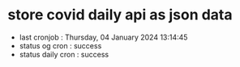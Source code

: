 # store covid daily api as json data

- last cronjob : Thursday, 04 January 2024 13:14:45
- status og cron : success
- status daily cron : success
      
      